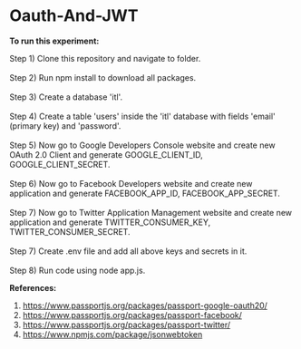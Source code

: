# Oauth-And-JWT

<b>To run this experiment:</b><br/> 

Step 1) Clone this repository and navigate to folder. <br/> <br/> 
Step 2) Run npm install to download all packages. <br/> <br/> 
Step 3) Create a database 'itl'. <br/> <br/> 
Step 4) Create a table 'users' inside the 'itl' database with fields 'email' (primary key) and 'password'. <br/> <br/> 
Step 5) Now go to Google Developers Console website and create new OAuth 2.0 Client and generate GOOGLE_CLIENT_ID, GOOGLE_CLIENT_SECRET. <br/> <br/>
Step 6) Now go to Facebook Developers website and create new application and generate FACEBOOK_APP_ID, FACEBOOK_APP_SECRET. <br/> <br/>
Step 7) Now go to Twitter Application Management website and create new application and generate TWITTER_CONSUMER_KEY, TWITTER_CONSUMER_SECRET. <br/> <br/>
Step 7) Create .env file and add all above keys and secrets in it. <br/> <br/>
Step 8) Run code using node app.js. <br/> 

<b>References:</b><br/> 
1) https://www.passportjs.org/packages/passport-google-oauth20/ <br/> 
2) https://www.passportjs.org/packages/passport-facebook/ <br/> 
3) https://www.passportjs.org/packages/passport-twitter/ <br/> 
4) https://www.npmjs.com/package/jsonwebtoken <br/> 
